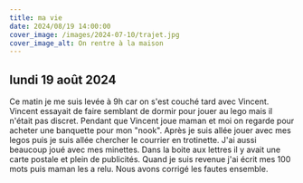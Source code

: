 ```yaml
---
title: ma vie
date: 2024/08/19 14:00:00
cover_image: /images/2024-07-10/trajet.jpg
cover_image_alt: On rentre à la maison
---
```

## lundi 19 août 2024 ##
Ce matin je me suis levée à 9h car on s'est couché tard avec Vincent. 
Vincent essayait de faire semblant de dormir pour jouer au lego mais il n'était pas discret.
Pendant que Vincent joue maman et moi on regarde pour acheter une banquette pour mon "nook".
Après je suis allée jouer avec mes legos puis je suis allée chercher le courrier en trotinette. J'ai aussi beaucoup joué avec mes minettes.
Dans la boite aux lettres il y avait une carte postale et plein de publicités.
Quand je suis revenue j'ai écrit mes 100 mots puis maman les a relu. Nous avons corrigé les fautes ensemble.







 